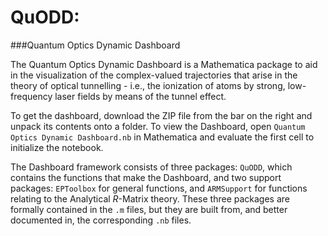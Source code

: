 # QuODD: 
###Quantum Optics Dynamic Dashboard

The Quantum Optics Dynamic Dashboard is a Mathematica package to aid in the visualization of the complex-valued trajectories that arise in the theory of optical tunnelling - i.e., the ionization of atoms by strong, low-frequency laser fields by means of the tunnel effect.

To get the dashboard, download the ZIP file from the bar on the right and unpack its contents onto a folder. To view the Dashboard, open `Quantum Optics Dynamic Dashboard.nb` in Mathematica and evaluate the first cell to initialize the notebook.

The Dashboard framework consists of three packages: `QuODD`, which contains the functions that make the Dashboard, and two support packages: `EPToolbox` for general functions, and `ARMSupport` for functions relating to the Analytical *R*-Matrix theory. These three packages are formally contained in the `.m` files, but they are built from, and better documented in, the corresponding `.nb` files.